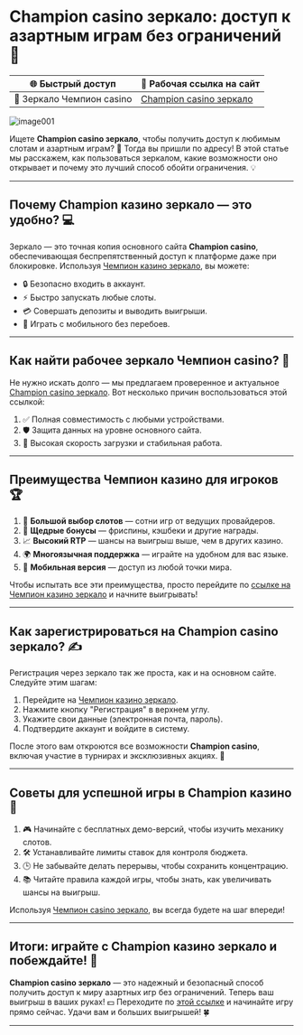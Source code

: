 # Champion casino зеркало: доступ к азартным играм без ограничений 🎰

| 🌐 **Быстрый доступ** | 🔗 **Рабочая ссылка на сайт** |
|------------------------|--------------------------------|
| 🚀 Зеркало Чемпион casino | [Champion casino зеркало](https://champcasino.ink/pobeda/doa-hats?p80412p305331p112c) |

![image001](https://github.com/user-attachments/assets/b3fc83df-27f2-47f9-9c2c-4ce6f8a84edd)

Ищете **Champion casino зеркало**, чтобы получить доступ к любимым слотам и азартным играм? 🎲 Тогда вы пришли по адресу! В этой статье мы расскажем, как пользоваться зеркалом, какие возможности оно открывает и почему это лучший способ обойти ограничения. 💡

---

## Почему Champion казино зеркало — это удобно? 💻

Зеркало — это точная копия основного сайта **Champion casino**, обеспечивающая беспрепятственный доступ к платформе даже при блокировке. Используя [Чемпион казино зеркало](https://champcasino.ink/pobeda/doa-hats?p80412p305331p112c), вы можете:

- 🔒 Безопасно входить в аккаунт.
- ⚡ Быстро запускать любые слоты.
- 💳 Совершать депозиты и выводить выигрыши.
- 📱 Играть с мобильного без перебоев.

---

## Как найти рабочее зеркало Чемпион casino? 🔗

Не нужно искать долго — мы предлагаем проверенное и актуальное [Champion casino зеркало](https://champcasino.ink/pobeda/doa-hats?p80412p305331p112c). Вот несколько причин воспользоваться этой ссылкой:

1. ✅ Полная совместимость с любыми устройствами.
2. 🛡️ Защита данных на уровне основного сайта.
3. 🚀 Высокая скорость загрузки и стабильная работа.

---

## Преимущества Чемпион казино для игроков 🏆

1. 🎰 **Большой выбор слотов** — сотни игр от ведущих провайдеров.
2. 🤑 **Щедрые бонусы** — фриспины, кэшбеки и другие награды.
3. 📈 **Высокий RTP** — шансы на выигрыш выше, чем в других казино.
4. 🌍 **Многоязычная поддержка** — играйте на удобном для вас языке.
5. 📱 **Мобильная версия** — доступ из любой точки мира.

Чтобы испытать все эти преимущества, просто перейдите по [ссылке на Чемпион казино зеркало](https://champcasino.ink/pobeda/doa-hats?p80412p305331p112c) и начните выигрывать!

---

## Как зарегистрироваться на Champion casino зеркало? ✍️

Регистрация через зеркало так же проста, как и на основном сайте. Следуйте этим шагам:

1. Перейдите на [Чемпион казино зеркало](https://champcasino.ink/pobeda/doa-hats?p80412p305331p112c).
2. Нажмите кнопку "Регистрация" в верхнем углу.
3. Укажите свои данные (электронная почта, пароль).
4. Подтвердите аккаунт и войдите в систему.

После этого вам откроются все возможности **Champion casino**, включая участие в турнирах и эксклюзивных акциях. 🎉

---

## Советы для успешной игры в Champion казино 🎯

1. 🎮 Начинайте с бесплатных демо-версий, чтобы изучить механику слотов.
2. 🛠️ Устанавливайте лимиты ставок для контроля бюджета.
3. 🕒 Не забывайте делать перерывы, чтобы сохранить концентрацию.
4. 📚 Читайте правила каждой игры, чтобы знать, как увеличивать шансы на выигрыш.

Используя [Чемпион casino зеркало](https://champcasino.ink/pobeda/doa-hats?p80412p305331p112c), вы всегда будете на шаг впереди!

---

## Итоги: играйте с Champion казино зеркало и побеждайте! 🏅

**Champion casino зеркало** — это надежный и безопасный способ получить доступ к миру азартных игр без ограничений. Теперь ваш выигрыш в ваших руках! 💵 Переходите по [этой ссылке](https://champcasino.ink/pobeda/doa-hats?p80412p305331p112c) и начинайте игру прямо сейчас. Удачи вам и больших выигрышей! 🍀

---

